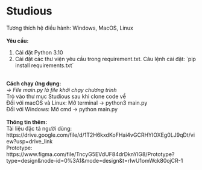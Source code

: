 # Studious
Tương thích hệ điều hành: Windows, MacOS, Linux <br>
<br>
<b>Yêu cầu:</b> <br>
<ol>
 <li>Cài đặt Python 3.10</li>
 <li>Cài đặt các thư viện yêu cầu trong requirement.txt. Câu lệnh cài đặt: `pip install requirements.txt`</li>
</ol>
<br>
<b>Cách chạy ứng dụng:</b> <br>
<i>-> File main.py là file khởi chạy chương trình</i> <br>
Trỏ vào thư mục Studious sau khi clone code về <br>
Đối với macOS và Linux: Mở terminal -> python3 main.py <br>
Đối với Windows: Mở cmd -> python main.py <br>
<br>
<b>Thông tin thêm:</b> <br>
Tài liệu đặc tả người dùng: https://drive.google.com/file/d/1T2H6kxdKoFHai4vGCRHYIOXEg0LJ9qDt/view?usp=drive_link <br>
Prototype: https://www.figma.com/file/TncyG5EVdUF84drDknYlG8/Prototype?type=design&node-id=0%3A1&mode=design&t=rIwU1omWck80ojCR-1 <br>

